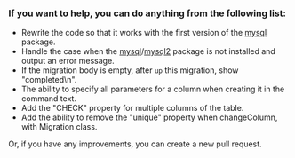 ### If you want to help, you can do anything from the following list:
- Rewrite the code so that it works with the first version of the [mysql] package.
- Handle the case when the [mysql]/[mysql2] package is not installed and output an error message.
- If the migration body is empty, after `up` this migration, show "completed\n".
- The ability to specify all parameters for a column when creating it in the command text.
- Add the "CHECK" property for multiple columns of the table.
- Add the ability to remove the "unique" property when changeColumn, with Migration class.

Or, if you have any improvements, you can create a new pull request.

[mysql]: https://www.npmjs.com/package/mysql
[mysql2]: https://www.npmjs.com/package/mysql2
